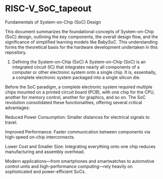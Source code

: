 # RISC-V_SoC_tapeout  
Fundamentals of System-on-Chip (SoC) Design

This document summarizes the foundational concepts of System-on-Chip (SoC) design, outlining the key components, the overall design flow, and the significance of simplified learning models like BabySoC. This understanding forms the theoretical basis for the hardware development undertaken in this repository.

1. Defining the System-on-Chip (SoC)
A System-on-Chip (SoC) is an integrated circuit (IC) that integrates nearly all components of a computer or other electronic system onto a single chip. It is, essentially, a complete electronic system packaged into a single silicon die.

Before the SoC paradigm, a complete electronic system required multiple chips mounted on a printed circuit board (PCB), with one chip for the CPU, another for memory control, another for graphics, and so on. The SoC revolution consolidated these functionalities, offering several critical advantages:

Reduced Power Consumption: Smaller distances for electrical signals to travel.

Improved Performance: Faster communication between components via high-speed on-chip interconnects.

Lower Cost and Smaller Size: Integrating everything onto one chip reduces manufacturing and assembly overhead.

Modern applications—from smartphones and smartwatches to automotive control units and high-performance computing—rely heavily on sophisticated and power-efficient SoCs.
